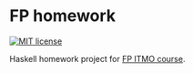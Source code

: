 # FP homework

[![MIT license](https://img.shields.io/badge/license-MIT-blue.svg)](https://github.com/cczy1910/fp-homework/blob/master/LICENSE)

Haskell homework project for [FP ITMO course](https://github.com/jagajaga/FP-course-ITMO).
